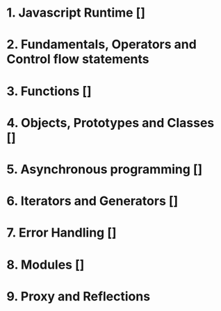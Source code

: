# 1. Javascript Runtime []

# 2. Fundamentals, Operators and Control flow statements

# 3. Functions []

# 4. Objects, Prototypes and Classes []

# 5. Asynchronous programming []

# 6. Iterators and Generators []

# 7. Error Handling []

# 8. Modules []

# 9. Proxy and Reflections
